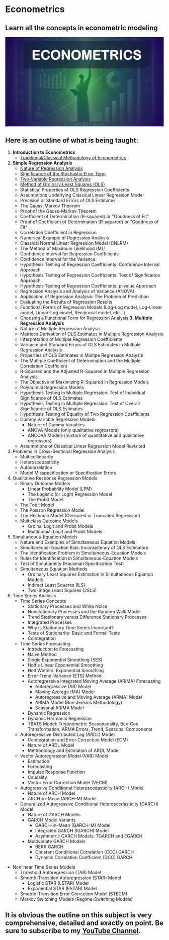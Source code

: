 # Econometrics
## Learn all the concepts in econometric modeling

![](https://github.com/elijah-appiah/Econometrics/blob/main/econometrics%20photo.png)

## Here is an outline of what is being taught:

1. **Introduction to Econometrics**
   - [Traditional/Classical Methodology of Econometrics](https://youtu.be/06Efyt251hg?si=DxZvkF36rXr-pa_w)
2. **Simple Regression Analysis**
   - [Nature of Regression Analysis](https://youtu.be/8Mha2cp1gsI?si=AwKUFBznoxZ2u-BS)
   - [Significance of the Stochastic Error Term](https://youtu.be/xP1G3N54iFc?si=RgVTfsiqj9JBTrVN)
   - [Two-Variable Regression Analysis](https://youtu.be/-pa3fp6gGs8?si=Dm-b3XnioZ6fWRyC)
   - [Method of Ordinary Least Squares (OLS)](https://youtu.be/rHwSg3xz5pE?si=2RddFRQ3d_fvU1tp)
   - Statistical Properties of OLS Regression Coefficients
   - Assumptions Underlying Classical Linear Regression Model
   - Precision or Standard Errors of OLS Estimates
   - The Gauss-Markov Theorem
   - Proof of the Gauss-Markov Theorem
   - Coefficient of Determination (R-squared) or "Goodness of Fit"
   - Proof of Coefficient of Determination (R-squared) or "Goodness of Fit"
   - Correlation Coefficient in Regression
   - Numerical Example of Regression Analysis
   - Classical Normal Linear Regression Model (CNLRM)
   - The Method of Maximum Likelihood (ML)
   - Confidence Interval for Regression Coefficients
   - Confidence Interval for the Variance
   - Hypothesis Testing of Regression Coefficients: Confidence Interval Approach
   - Hypothesis Testing of Regression Coefficients: Test of Significance Approach
   - Hypothesis Testing of Regression Coefficients: p-value Approach
   - Regression Analysis and Analysis of Variance (ANOVA)
   - Application of Regression Analysis: The Problem of Prediction
   - Evaluating the Results of Regression Results
   - Functional Forms of Regression Models (Log-Log model, Log-Linear model, Linear-Log model,  Reciprocal model, etc...)
   - Choosing a Functional Form for Regression Analysis
**3. Multiple Regression Analysis**
   - Nature of Multiple Regression Analysis
   - Matrices Derivation of OLS Estimates in Multiple Regression Analysis
   - Interpretation of Multiple Regression Coefficients
   - Variance and Standard Errors of OLS Estimates in Multiple Regression Analysis
   - Properties of OLS Estimates in Multipe Regression Analysis
   - The Multiple Coefficient of Determination and the Multiple Correlation Coefficient
   - R-Squared and the Adjusted R-Squared in Multiple Regression Analysis
   - The Objective of Maximizing R-Squared in Regression Models
   - Polynomial Regression Models
   - Hypothesis Testing in Multiple Regression: Test of Individual Significance of OLS Estimates
   - Hypothesis Testing in Multiple Regression: Test of Overall Significance of OLS Estimates
   - Hypothesis Testing of Equality of Two Regression Coefficients
   - Dummy Variable Regression Models
     - Nature of Dummy Variables
     - ANOVA Models (only qualitative regressors)
     - ANCOVA Models (mixture of quantitative and qualitative regressors)
   - Assumptions of Classical Linear Regression Model Revisited
4. Problems in Cross-Sectional Regression Analysis
   - Multicollinearity
   - Heteroscedasticity
   - Autocorrelation
   - Model Misspecification or Specification Errors
5. Qualitative Response Regression Models
   - Binary Outcome Models
     - Linear Probability Model (LPM)
     - The Logistic (or Logit) Regression Model
     - The Probit Model
   - The Tobit Model
   - The Poisson Regression Model
   - The Heckman Model (Censored or Truncated Regression)
   - Multiclass Outcome Models
     - Ordinal Logit and Probit Models
     - Multinomial Logit and Probit Models
6. Simultaneous-Equation Models
   - Nature and Examples of Simultaneous Equation Models
   - Simultaneous-Equation Bias: Inconsistency of OLS Estimators
   - The Identification Problem in Simultaneous-Equation Models
   - Rules for Identification in Simultaneous-Equation Models
   - Test of Simultaneity (Hausman Specification Test)
   - Simultaneous Equation Methods
     - Ordinary Least Squares Estimation in Simultaneous Equation Models
     - Indirect Least Squares (ILS)
     - Two-Stage Least Squares (2SLS)
7. Time Series Analysis
   - Time Series Concepts
     - Stationary Processes and White Noise
     - Nonstationary Processes and the Random Walk Model
     - Trend Statiionary versus Difference Stationary Processes
     - Integrated Processes
     - Why is Stationary Time Series Important?
     - Tests of Stationarity: Basic and Formal Tests
     - Cointegration
   - Time Series Forecasting
     - Introduction to Forecasting
     - Naive Method
     - Single Exponential Smoothing (SES)
     - Holt's Linear Exponential Smoothing
     - Holt Winters' Exponential Smoothing
     - Error-Trend-Variance (ETS) Method
     - Autoregressive Integrated Moving Average (ARIMA) Forecasting
       - Autoregressive (AR) Model
       - Moving Average (MA) Model
       - Autoregressive and Moving Average (ARMA) Model
       - ARIMA Model (Box-Jenkins Methodology)
       - Seasonal ARIMA Model
     - Dynamic Regression
     - Dynamic Harmonic Regression
     - TBATS Model: Trigonometric Seasonanality, Box-Cox Transformation, ARMA Errors, Trend, Seasonal Components
   - Autoregressive Distributed Lag (ARDL) Model
     - Cointegration and Error Correction Model (ECM)
     - Nature of ARDL Model
     - Methodology and Estimation of ARDL Model
   - Vector Autoregression Model (VAR) Model
     - Estimation
     - Forecasting
     - Impulse Response Function
     - Causality
     - Vector Error Correction Model (VECM)
   - Autogressive Conditional Heteroscedasticity (ARCH) Model
     - Nature of ARCH Model
     - ARCH-in-Mean (ARCH-M) Model
   - Generalized Autogressive Conditional Heteroscedasticity (GARCH) Model
     - Nature of GARCH Models
     - GARCH Model Variants
       - GARCH-in-Mean (GARCH-M) Model
       - Integrated GARCH (IGARCH) Model
       - Asymmetric GARCH Models: TGARCH and EGARCH
     - Multivariate GARCH Models
       - BEKK GARCH
       - Constant Conditional Correlation (CCC) GARCH
       - Dynamic Correlation Coefficient (DCC) GARCH
 - Nonlinear Time Series Models
   - Threshold Autoregression (TAR) Model
   - Smooth-Transition Autoregression (STAR) Model
     - Logistic STAR (LSTAR) Model
     - Exponential STAR (ESTAR) Model
   - Smooth-Transition Error Correction Model (STECM)
   - Markov Switching Models (Regime-Switching Models)

## It is obvious the outline on this subject is very comprehensive, detailed and exactly on point. Be sure to subscribe to my [YouTube Channel](https://www.youtube.com/@ElijahAppiah).








